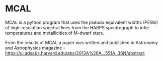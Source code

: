 # MCAL
MCAL is a python program that uses the pseudo equivalent widths (PEWs) of high-resolution spectral lines from the HARPS spectrograph to infer temperatures and metallicities of M-dwarf stars.

From the results of MCAL a paper was written and published in Astronomy and Astrophysics magazine - https://ui.adsabs.harvard.edu/abs/2013A%26A...551A..36N/abstract

